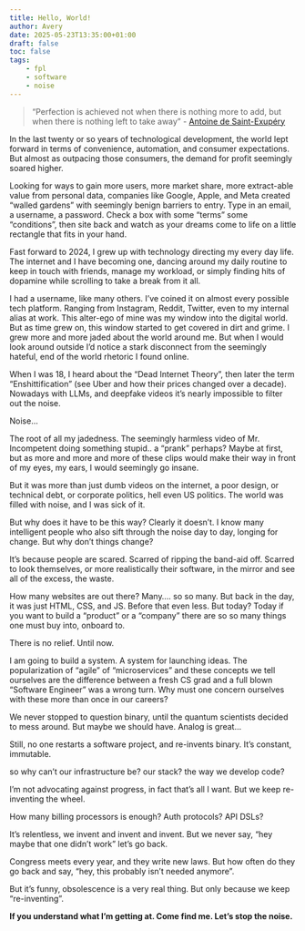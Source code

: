 ```yaml
---
title: Hello, World!
author: Avery
date: 2025-05-23T13:35:00+01:00
draft: false
toc: false
tags:
    - fpl
    - software
    - noise
---
```


> “Perfection is achieved not when there is nothing more to add, but when there is nothing left to take away” - [Antoine de Saint-Exupéry](https://www.goodreads.com/author/quotes/1020792.Antoine_de_Saint_Exup_ry)

In the last twenty or so years of technological development, the world lept forward in terms of convenience, automation, and consumer expectations. But almost as outpacing those consumers, the demand for profit seemingly soared higher. 

Looking for ways to gain more users, more market share, more extract-able value from personal data, companies like Google, Apple, and Meta created “walled gardens” with seemingly benign barriers to entry. Type in an email, a username, a password. Check a box with some “terms” some “conditions”, then site back and watch as your dreams come to life on a little rectangle that fits in your hand.

Fast forward to 2024, I grew up with technology directing my every day life. The internet and I have becoming one, dancing around my daily routine to keep in touch with friends, manage my workload, or simply finding hits of dopamine while scrolling to take a break from it all.

I had a username, like many others. I’ve coined it on almost every possible tech platform. Ranging from Instagram, Reddit, Twitter, even to my internal alias at work. This alter-ego of mine was my window into the digital world. But as time grew on, this window started to get covered in dirt and grime. I grew more and more jaded about the world around me. But when I would look around outside I’d notice a stark disconnect from the seemingly hateful, end of the world rhetoric I found online.

When I was 18, I heard about the “Dead Internet Theory”, then later the term “Enshittification” (see Uber and how their prices changed over a decade). Nowadays with LLMs, and deepfake videos it’s nearly impossible to filter out the noise.

Noise... 

The root of all my jadedness. The seemingly harmless video of Mr. Incompetent doing something stupid.. a “prank” perhaps? Maybe at first, but as more and more and more of these clips would make their way in front of my eyes, my ears, I would seemingly go insane.

But it was more than just dumb videos on the internet, a poor design, or technical debt, or corporate politics, hell even US politics. The world was filled with noise, and I was sick of it.

But why does it have to be this way? Clearly it doesn’t. I know many intelligent people who also sift through the noise day to day, longing for change. But why don’t things change?

It’s because people are scared. Scarred of ripping the band-aid off. Scarred to look themselves, or more realistically their software, in the mirror and see all of the excess, the waste.

How many websites are out there? Many…. so so many. But back in the day, it was just HTML, CSS, and JS. Before that even less. But today? Today if you want to build a “product” or a “company” there are so so many things one must buy into, onboard to. 

There is no relief. Until now.

I am going to build a system. A system for launching ideas. The popularization of “agile” of “microservices” and these concepts we tell ourselves are the difference between a fresh CS grad and a full blown “Software Engineer” was a wrong turn. Why must one concern ourselves with these more than once in our careers? 

We never stopped to question binary, until the quantum scientists decided to mess around. But maybe we should have. Analog is great…

Still, no one restarts a software project, and re-invents binary. It’s constant, immutable.

so why can’t our infrastructure be? our stack? the way we develop code?

I’m not advocating against progress, in fact that’s all I want. But we keep re-inventing the wheel.

How many billing processors is enough? Auth protocols? API DSLs? 

It’s relentless, we invent and invent and invent. But we never say, “hey maybe that one didn’t work” let’s go back.

Congress meets every year, and they write new laws. But how often do they go back and say, “hey, this probably isn’t needed anymore”.

But it’s funny, obsolescence is a very real thing. But only because we keep “re-inventing”.

**If you understand what I’m getting at. Come find me. Let’s stop the noise.**
